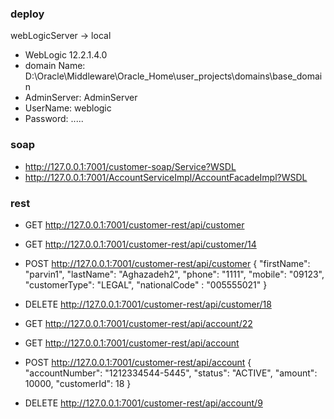 ### deploy
webLogicServer -> local
- WebLogic 12.2.1.4.0
- domain Name: D:\Oracle\Middleware\Oracle_Home\user_projects\domains\base_domain
- AdminServer: AdminServer
- UserName: weblogic
- Password: .....

### soap
- http://127.0.0.1:7001/customer-soap/Service?WSDL
- http://127.0.0.1:7001/AccountServiceImpl/AccountFacadeImpl?WSDL

### rest
- GET http://127.0.0.1:7001/customer-rest/api/customer
- GET http://127.0.0.1:7001/customer-rest/api/customer/14
- POST http://127.0.0.1:7001/customer-rest/api/customer
  {
  "firstName": "parvin1",
  "lastName": "Aghazadeh2",
  "phone": "1111",
  "mobile": "09123",
  "customerType": "LEGAL",
  "nationalCode" : "005555021"
  }
- DELETE http://127.0.0.1:7001/customer-rest/api/customer/18

- GET http://127.0.0.1:7001/customer-rest/api/account/22
- GET http://127.0.0.1:7001/customer-rest/api/account
- POST http://127.0.0.1:7001/customer-rest/api/account
  {
  "accountNumber": "1212334544-5445",
  "status": "ACTIVE",
  "amount": 10000,
  "customerId": 18
  }
- DELETE http://127.0.0.1:7001/customer-rest/api/account/9
